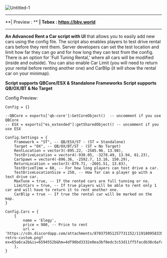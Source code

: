 ![Untitled-1](https://github.com/BuddyNotFound/bbv-rentacar/assets/74051918/1c729616-c2fd-41e7-b1ea-77b7306ede31)

---

**|  Preview : **
**|   Tebex : https://bbv.world**

---

**An Advanced Rent a Car script with UI** that allows you to easily add new cars using the config file. The script also enables players to test drive rental cars before they rent them. Server developers can set the test location and limit how far they can go and for how long they can test from the config. There is an option for 'Full Tuning Rental,' where all cars will be modified (inside and outside). You can also enable Car Limit (you will need to return your rental before renting another one) and CarBlip (it will show the rental car on your minimap).

**Script supports QBCore/ESX & Standalone Frameworks**
**Script supports QB/OX/BT & No Target**

Config Preview:

```
Config = {}

--QBCore = exports['qb-core']:GetCoreObject()  -- uncomment if you use QBCore
-- ESX = exports["es_extended"]:getSharedObject() -- uncomment if you use ESX

Config.Settings = {
    Framework = "ST", -- QB/ESX/ST - (ST = Standalone)
    Target = "OX", -- QB/OX/BT/ST - (ST = No Target)
    RentLocation = vector3(-895.22, -2585.96, 13.98),
    TestDriveLocation = vector4(-930.05, -3278.49, 13.94, 61.23),
    CarSpawn = vector4(-896.36, -2592.7, 13.16, 150.29),
    ReturnLocation = vector3(-879.71, -2601.51, 13.83),
    TestDriveTime = 60, -- For how long players can test drive a car.
    TestDriveLocationSize = 250, -- How far can a player go with a test drive car.
    MaxTune = true, -- If the rented cars are full tunning or no.
    LimitCars = true, -- If true players will be able to rent only 1 car and will have to return it to rent another one.
    CarBlip = true -- If true the rental car will be marked on the map.
}

Config.Cars = {
	{
		name = 'Elegy',
        price = 980, -- Price to rent
        url = 'https://cdn.discordapp.com/attachments/870375951257731152/1191809583350554746/elegy-retro-custom.png?ex=65a6ca2b&is=6594552b&hm=4df96bd3332e0ea3bf0edc3c53d11ff5facdb38c6afce33762df0114710dfd97&',
	},
}
```
